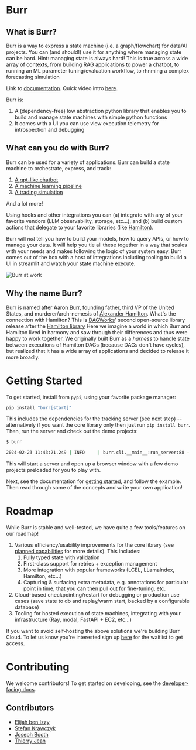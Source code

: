 # Burr

## What is Burr?

Burr is a way to express a state machine (i.e. a graph/flowchart) for data/AI projects. You can (and should!) use it for anything where managing state can be hard. Hint: managing state
is always hard! This is true across a wide array of contexts, from building RAG applications to power a chatbot, to running an ML parameter tuning/evaluation workflow, to rhnming a complex forecasting simulation

Link to [documentation](https://burr.dagworks.io/). Quick video intro [here](https://www.loom.com/share/8a92474bb7574d6eb4cd25c21913adf2).

Burr is:
1. A (dependency-free) low abstraction python library that enables you to build and manage state machines with simple python functions
2. It comes with a UI you can use view execution telemetry for introspection and debugging

## What can you do with Burr?

Burr can be used for a variety of applications. Burr can build a state machine to orchestrate, express, and track:

1. [A gpt-like chatbot](examples/gpt)
2. [A machine learning pipeline](examples/ml_training)
3. [A trading simulation](examples/simulation)

And a lot more!

Using hooks and other integrations you can (a) integrate with any of your favorite vendors (LLM observability, storage, etc...), and
(b) build custom actions that delegate to your favorite libraries (like [Hamilton](github.com/DAGWorks-Inc/hamilton)).

Burr will _not_ tell you how to build your models, how to query APIs, or how to manage your data. It will help you tie all these together
in a way that scales with your needs and makes following the logic of your system easy. Burr comes out of the box with a host of integrations
including tooling to build a UI in streamlit and watch your state machine execute.

![Burr at work](./chatbot.gif)

## Why the name Burr?

Burr is named after [Aaron Burr](https://en.wikipedia.org/wiki/Aaron_Burr), founding father, third VP of the United States, and murderer/arch-nemesis of [Alexander Hamilton](https://en.wikipedia.org/wiki/Alexander_Hamilton).
What's the connection with Hamilton? This is [DAGWorks](www.dagworks.io)' second open-source library release after the [Hamilton library](https://github.com/dagworks-inc/hamilton)
Here we imagine a world in which Burr and Hamilton lived in harmony and saw through their differences and thus were happy to work together. We originally
built Burr as a _harness_ to handle state between executions of Hamilton DAGs (because DAGs don't have cycles),
but realized that it has a wide array of applications and decided to release it more broadly.

# Getting Started

To get started, install from `pypi`, using your favorite package manager:

```bash
pip install "burr[start]"
```

This includes the dependencies for the tracking server (see next step) -- alternatively if you want the core library only then just run `pip install burr`.
Then, run the server and check out the demo projects:

```bash
$ burr

2024-02-23 11:43:21.249 | INFO     | burr.cli.__main__:run_server:88 - Starting server on port 7241
```

This will start a server and open up a browser window with a few demo projects preloaded for you to play with.

Next, see the documentation for [getting started](https://burr.dagworks.io/getting_started/simple-example.html), and follow the example.
Then read through some of the concepts and write your own application!

# Roadmap

While Burr is stable and well-tested, we have quite a few tools/features on our roadmap!

1. Various efficiency/usability improvements for the core library (see [planned capabilities](https://burr.dagworks.io/concepts/planned-capabilities.html) for more details). This includes:
   1. Fully typed state with validation
   2. First-class support for retries + exception management
   3. More integration with popular frameworks (LCEL, LLamaIndex, Hamilton, etc...)
   4. Capturing & surfacing extra metadata, e.g. annotations for particular point in time, that you can then pull out for fine-tuning, etc.
2. Cloud-based checkpointing/restart for debugging or production use cases (save state to db and replay/warm start, backed by a configurable database)
3. Tooling for hosted execution of state machines, integrating with your infrastructure (Ray, modal, FastAPI + EC2, etc...)

If you want to avoid self-hosting the above solutions we're building Burr Cloud. To let us know you're interested
 sign up [here](https://forms.gle/w9u2QKcPrztApRedA) for the waitlist to get access.

# Contributing

We welcome contributors! To get started on developing, see the [developer-facing docs](https://burr.dagworks.io/contributing).

## Contributors
- [Elijah ben Izzy](https://github.com/elijahbenizzy)
- [Stefan Krawczyk](https://github.com/skrawcz)
- [Joseph Booth](https://github.com/jombooth)
- [Thierry Jean](https://github.com/zilto)
